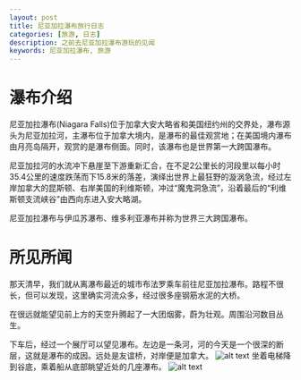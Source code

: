 ```yaml
---
layout: post
title: 尼亚加拉瀑布旅行日志
categories: [旅游, 日志]
description: 之前去尼亚加拉瀑布游玩的见闻
keywords: 尼亚加拉瀑布, 旅游
---
```

瀑布介绍
======== 
尼亚加拉瀑布(Niagara Falls)位于加拿大安大略省和美国纽约州的交界处，瀑布源头为尼亚加拉河，主瀑布位于加拿大境内，是瀑布的最佳观赏地；在美国境内瀑布由月亮岛隔开，观赏的是瀑布侧面。同时，该瀑布也是世界第一大跨国瀑布。

尼亚加拉河的水流冲下悬崖至下游重新汇合，在不足2公里长的河段里以每小时35.4公里的速度跌荡而下15.8米的落差，演绎出世界上最狂野的漩涡急流，经过左岸加拿大的昆斯顿、右岸美国的利维斯顿，冲过“魔鬼洞急流”，沿着最后的“利维斯顿支流峡谷”由西向东进入安大略湖。

尼亚加拉瀑布与伊瓜苏瀑布、维多利亚瀑布并称为世界三大跨国瀑布。

所见所闻
========
那天清早，我们就从离瀑布最近的城市布法罗乘车前往尼亚加拉瀑布。路程不很长，但可以发现，这里确实河流众多，经过很多座钢筋水泥的大桥。

在很远就能望见前上方的天空升腾起了一大团烟雾，蔚为壮观。周围沿河数目丛生。

下车后，经过一个展厅可以望见瀑布。左边是一条河，河的今天是一个很深的断层，这就是瀑布的成因。远处是友谊桥，对岸便是加拿大。
![alt text](https://uyuruyazu.github.io/images/posts/niagarafalls/1.jpeg)
坐着电梯降到谷底，乘着船从底部眺望近处的几座瀑布。
![alt text](https://uyuruyazu.github.io/images/posts/niagarafalls/2.jpeg)